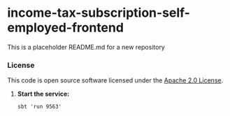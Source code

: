 
# income-tax-subscription-self-employed-frontend

This is a placeholder README.md for a new repository

### License

This code is open source software licensed under the [Apache 2.0 License]("http://www.apache.org/licenses/LICENSE-2.0.html").


1) **Start the service:**

   `sbt 'run 9563'`

